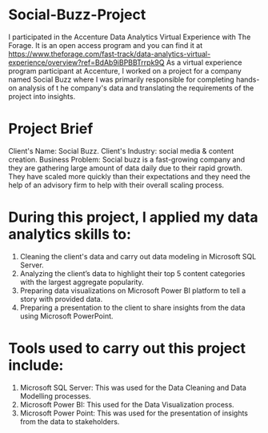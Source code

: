 # Social-Buzz-Project
I participated in the Accenture Data Analytics Virtual Experience with The Forage. It is an open access program and you can find it at https://www.theforage.com/fast-track/data-analytics-virtual-experience/overview?ref=BdAb9iBPBBTrrpk9Q
As a virtual experience program participant at Accenture, I worked on a project for a company named Social Buzz where I was primarily responsible for completing hands-on analysis of t
he company's data and translating the requirements of the project into insights.

# Project Brief
Client's Name: Social Buzz.
Client's Industry: social media & content creation.
Business Problem: Social buzz is a fast-growing company and they are gathering large amount of data daily due to their rapid growth. They have scaled more quickly than their expectations and they need the help of an advisory firm to help with their overall scaling process. 

# During this project, I applied my data analytics skills to:
1.	Cleaning the client's data and carry out data modeling in Microsoft SQL Server.
2.	Analyzing the client’s data to highlight their top 5 content categories with the largest aggregate popularity.
3.	Preparing data visualizations on Microsoft Power BI platform to tell a story with provided data.
4.	Preparing a presentation to the client to share insights from the data using Microsoft PowerPoint.

# Tools used to carry out this project include:
1.	Microsoft SQL Server: This was used for the Data Cleaning and Data Modelling processes.
2.	Microsoft Power BI: This used for the Data Visualization process.
3.	Microsoft Power Point: This was used for the presentation of insights from the data to stakeholders.
 

